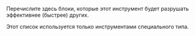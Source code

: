 Перечислите здесь блоки, которые этот инструмент будет разрушать эффективнее (быстрее) других.

Этот список используется только инструментами специального типа.